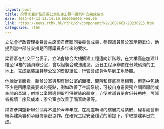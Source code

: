 ```yaml
---
layout: post
title: 梁君彥冀新議員辦公室加建工程不遲於年底完成裝嵌
date: 2023-02-13 12:14:16.000000000 +08:00
link: https://news.rthk.hk/rthk/ch/component/k2/1687663-20230213.htm
categories: rthk
---
```


立法會行政管理委員會主席梁君彥聯同委員會成員，參觀議員辦公室示範單位，他提到當中部分安排是回應議員多年來的要求。

梁君彥在社交平台表示，立法會綜合大樓擴建工程邁向新階段，在大樓高座加建11樓至14樓的議員辦公室，會以組裝合成法建造，近日工程承辦商在分域碼頭的工地上，完成組裝議員辦公室的模擬單位，行管會成員今早到工地參觀。

他說從表面看，新辦公室與現有辦公室的面積、間隔和樓底高度相若，但當中包括不少是回應議員要求的亮點，例如改善了空調系統，可按自身需要獨立調節房間或空間的室溫；新辦公室兩邊預留可供拆除的牆身，方便若議員要合併共用時，可減省拆牆工序及成本；辦公室亦改善了隔音效果等。

梁君彥期望新辦公室將不遲於今年年底，在高座新增的樓層完成裝嵌。秘書處會繼續與建築署和承辦商緊密協作，在確保工程安全穩妥的前提下，爭取擴建早日完成。

